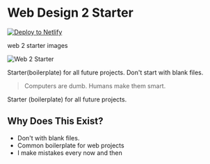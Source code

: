 # Web Design 2 Starter

<a 
href="https://app.netlify.com/start/deploy?repository=https://github.com/amigala/web-2-starter">
<img src="https://www.netlify.com/img/deploy/button.svg" alt="Deploy to Netlify">
</a>

web 2 starter images

<!-- <img src="Web 2 Starter.png" /> -->
![Web 2 Starter](https://files.gitbook.com/v0/b/gitbook-x-prod.appspot.com/o/spaces%2FU0HUZWjoFWylOv4oKdRx%2Fuploads%2FYZ49hTrrqwCSbSApwqq1%2FWeb%202%20Starter.png?alt=media&token=163de608-50f8-4042-926b-b57e45478d69)

Starter(boilerplate) for all future projects. Don't start with blank files. 
> Computers are dumb. Humans make them smart. 

Starter (boilerplate) for all future projects.

## Why Does This Exist? 
* Don't with blank files.
* Common boilerplate for web projects 
* I make mistakes every now and then 
